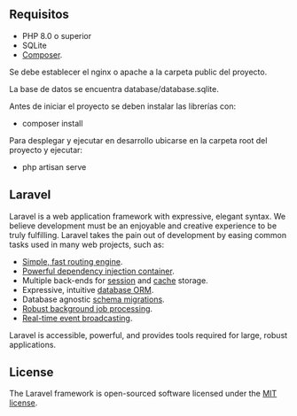 
## Requisitos

- PHP 8.0 o superior
- SQLite
- [Composer](https://getcomposer.org/).

Se debe establecer el nginx o apache a la carpeta public del proyecto.

La base de datos se encuentra database/database.sqlite.

Antes de iniciar el proyecto se deben instalar las librerías con: 
- composer install

Para desplegar y ejecutar en desarrollo ubicarse en la carpeta root del proyecto y ejecutar:
- php artisan serve


## Laravel

Laravel is a web application framework with expressive, elegant syntax. We believe development must be an enjoyable and creative experience to be truly fulfilling. Laravel takes the pain out of development by easing common tasks used in many web projects, such as:

- [Simple, fast routing engine](https://laravel.com/docs/routing).
- [Powerful dependency injection container](https://laravel.com/docs/container).
- Multiple back-ends for [session](https://laravel.com/docs/session) and [cache](https://laravel.com/docs/cache) storage.
- Expressive, intuitive [database ORM](https://laravel.com/docs/eloquent).
- Database agnostic [schema migrations](https://laravel.com/docs/migrations).
- [Robust background job processing](https://laravel.com/docs/queues).
- [Real-time event broadcasting](https://laravel.com/docs/broadcasting).

Laravel is accessible, powerful, and provides tools required for large, robust applications.

## License

The Laravel framework is open-sourced software licensed under the [MIT license](https://opensource.org/licenses/MIT).
